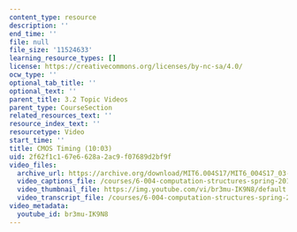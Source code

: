 ```yaml
---
content_type: resource
description: ''
end_time: ''
file: null
file_size: '11524633'
learning_resource_types: []
license: https://creativecommons.org/licenses/by-nc-sa/4.0/
ocw_type: ''
optional_tab_title: ''
optional_text: ''
parent_title: 3.2 Topic Videos
parent_type: CourseSection
related_resources_text: ''
resource_index_text: ''
resourcetype: Video
start_time: ''
title: CMOS Timing (10:03)
uid: 2f62f1c1-67e6-628a-2ac9-f07689d2bf9f
video_files:
  archive_url: https://archive.org/download/MIT6.004S17/MIT6_004S17_03-02-06_300k.mp4
  video_captions_file: /courses/6-004-computation-structures-spring-2017/70e1acb5f340529bade3847c348bd3ea_br3mu-IK9N8.vtt
  video_thumbnail_file: https://img.youtube.com/vi/br3mu-IK9N8/default.jpg
  video_transcript_file: /courses/6-004-computation-structures-spring-2017/9a58d3b0f6645baea83f34174a064b12_br3mu-IK9N8.pdf
video_metadata:
  youtube_id: br3mu-IK9N8
---
```

